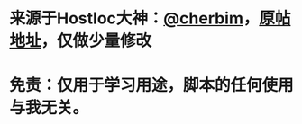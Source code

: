# 来源于Hostloc大神：[@cherbim](https://www.hostloc.com/space-uid-35213.html)，[原帖地址](https://www.hostloc.com/forum.php?mod=viewthread&tid=675176&highlight=%E5%A4%A9%E7%BF%BC%E4%BA%91%2B%E4%BC%98%E5%8C%96)，仅做少量修改

# 免责：仅用于学习用途，脚本的任何使用与我无关。
